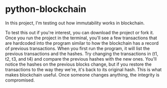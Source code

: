 # python-blockchain

In this project, I'm testing out how immutability works in blockchain. 

To test this out if you're interest, you can download the project or fork it. Once you run the project in the terminal, you'll see a few transactions that are hardcoded into the program similar to how the blockchain has a record of previous transactions. 
When you first run the program, it will list the previous transactions and the hashes. Try changing the transactions in (t1, t2, t3, and t4) and compare the previous hashes with the new ones. 
You'll notice the hashes on the previous blocks change, but if you restore the transactions to the way they we're, it's back to its original hash. This is what makes blockchain useful. Once someone changes anything, the integrity is compromised.
